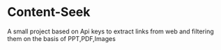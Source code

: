 # Content-Seek
A small project based on Api keys to extract links from web and filtering them on the basis of PPT,PDF,Images
